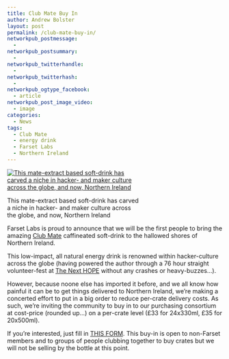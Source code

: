 ```yaml
---
title: Club Mate Buy In
author: Andrew Bolster
layout: post
permalink: /club-mate-buy-in/
networkpub_postmessage:
  - 
networkpub_postsummary:
  - 
networkpub_twitterhandle:
  - 
networkpub_twitterhash:
  - 
networkpub_ogtype_facebook:
  - article
networkpub_post_image_video:
  - image
categories:
  - News
tags:
  - Club Mate
  - energy drink
  - Farset Labs
  - Northern Ireland
---
```

<div id="attachment_1093" style="width: 310px" class="wp-caption alignright">
  <a href="http://i2.wp.com/farsetlabs.org.uk/blog/wp-content/uploads/2013/03/club_mate_033L.jpg"><img class="size-medium wp-image-1093" alt="This mate-extract based soft-drink has carved a niche in hacker- and maker culture across the globe, and now, Northern Ireland" src="http://i2.wp.com/farsetlabs.org.uk/blog/wp-content/uploads/2013/03/club_mate_033L-300x300.jpg?fit=300%2C300" data-recalc-dims="1" /></a><p class="wp-caption-text">
    This mate-extract based soft-drink has carved a niche in hacker- and maker culture across the globe, and now, Northern Ireland
  </p>
</div>

Farset Labs is proud to announce that we will be the first people to bring the amazing [Club Mate][1] caffineated soft-drink to the hallowed shores of Northern Ireland.

This low-impact, all natural energy drink is renowned within hacker-culture across the globe (having powered the author through a 76 hour straight volunteer-fest at [The Next HOPE][2] without any crashes or heavy-buzzes&#8230;).

However, because noone else has imported it before, and we all know how painful it can be to get things delivered to Northern Ireland, we&#8217;re making a concerted effort to put in a big order to reduce per-crate delivery costs. As such, we&#8217;re inviting the community to buy in to our purchasing consortium at cost-price (rounded up&#8230;) on a per-crate level (£33 for 24x330ml, £35 for 20x500ml).

If you&#8217;re interested, just fill in [THIS FORM][3]. This buy-in is open to non-Farset members and to groups of people clubbing together to buy crates but we will not be selling by the bottle at this point.

 [1]: http://en.wikipedia.org/wiki/Club-Mate
 [2]: http://thenexthope.org/
 [3]: https://docs.google.com/forms/d/1fUgrvDnktPW1WM3YsBpFMWUZP5qGrD7Ktu1vsmCVp4s/viewform
